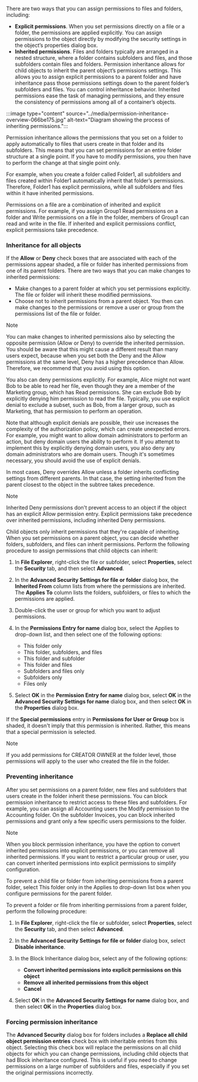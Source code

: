 There are two ways that you can assign permissions to files and folders, including:

 -  **Explicit permissions**. When you set permissions directly on a file or a folder, the permissions are applied explicitly. You can assign permissions to the object directly by modifying the security settings in the object’s properties dialog box.
 -  **Inherited permissions**. Files and folders typically are arranged in a nested structure, where a folder contains subfolders and files, and those subfolders contain files and folders. Permission inheritance allows for child objects to inherit the parent object’s permissions settings. This allows you to assign explicit permissions to a parent folder and have inheritance pass those permissions settings down to the parent folder’s subfolders and files. You can control inheritance behavior. Inherited permissions ease the task of managing permissions, and they ensure the consistency of permissions among all of a container’s objects.

:::image type="content" source="../media/permission-inheritance-overview-066be175.jpg" alt-text="Diagram showing the process of inheriting permissions.":::


Permission inheritance allows the permissions that you set on a folder to apply automatically to files that users create in that folder and its subfolders. This means that you can set permissions for an entire folder structure at a single point. If you have to modify permissions, you then have to perform the change at that single point only.

For example, when you create a folder called Folder1, all subfolders and files created within Folder1 automatically inherit that folder’s permissions. Therefore, Folder1 has explicit permissions, while all subfolders and files within it have inherited permissions.

Permissions on a file are a combination of inherited and explicit permissions. For example, if you assign Group1 Read permissions on a folder and Write permissions on a file in the folder, members of Group1 can read and write in the file. If inherited and explicit permissions conflict, explicit permissions take precedence.

### **Inheritance for all objects**

If the **Allow** or **Deny** check boxes that are associated with each of the permissions appear shaded, a file or folder has inherited permissions from one of its parent folders. There are two ways that you can make changes to inherited permissions:

 -  Make changes to a parent folder at which you set permissions explicitly. The file or folder will inherit these modified permissions.
 -  Choose not to inherit permissions from a parent object. You then can make changes to the permissions or remove a user or group from the permissions list of the file or folder.

> [!NOTE]
> You can make changes to inherited permissions also by selecting the opposite permission (Allow or Deny) to override the inherited permission. You should be aware that this might cause a different result than many users expect, because when you set both the Deny and the Allow permissions at the same level, Deny has a higher precedence than Allow. Therefore, we recommend that you avoid using this option.

You also can deny permissions explicitly. For example, Alice might not want Bob to be able to read her file, even though they are a member of the Marketing group, which has Read permissions. She can exclude Bob by explicitly denying him permission to read the file. Typically, you use explicit denial to exclude a subset, such as Bob, from a larger group, such as Marketing, that has permission to perform an operation.

Note that although explicit denials are possible, their use increases the complexity of the authorization policy, which can create unexpected errors. For example, you might want to allow domain administrators to perform an action, but deny domain users the ability to perform it. If you attempt to implement this by explicitly denying domain users, you also deny any domain administrators who are domain users. Though it's sometimes necessary, you should avoid the use of explicit denials.

In most cases, Deny overrides Allow unless a folder inherits conflicting settings from different parents. In that case, the setting inherited from the parent closest to the object in the subtree takes precedence.

> [!NOTE]
> Inherited Deny permissions don't prevent access to an object if the object has an explicit Allow permission entry. Explicit permissions take precedence over inherited permissions, including inherited Deny permissions.

Child objects only inherit permissions that they're capable of inheriting. When you set permissions on a parent object, you can decide whether folders, subfolders, and files can inherit permissions. Perform the following procedure to assign permissions that child objects can inherit:

1.  In **File Explorer**, right-click the file or subfolder, select **Properties**, select the **Security** tab, and then select **Advanced**.
2.  In the **Advanced Security Settings for file or folder** dialog box, the **Inherited From** column lists from where the permissions are inherited. The **Applies To** column lists the folders, subfolders, or files to which the permissions are applied.
3.  Double-click the user or group for which you want to adjust permissions.
4.  In the **Permissions Entry for name** dialog box, select the Applies to drop-down list, and then select one of the following options:
    
     -  This folder only
     -  This folder, subfolders, and files
     -  This folder and subfolder
     -  This folder and files
     -  Subfolders and files only
     -  Subfolders only
     -  Files only
5.  Select **OK** in the **Permission Entry for name** dialog box, select **OK** in the **Advanced Security Settings for name** dialog box, and then select **OK** in the **Properties** dialog box.

If the **Special permissions** entry in **Permissions for User or Group** box is shaded, it doesn't imply that this permission is inherited. Rather, this means that a special permission is selected.

> [!NOTE]
> If you add permissions for CREATOR OWNER at the folder level, those permissions will apply to the user who created the file in the folder.

### **Preventing inheritance**

After you set permissions on a parent folder, new files and subfolders that users create in the folder inherit these permissions. You can block permission inheritance to restrict access to these files and subfolders. For example, you can assign all Accounting users the Modify permission to the Accounting folder. On the subfolder Invoices, you can block inherited permissions and grant only a few specific users permissions to the folder.

> [!NOTE]
> When you block permission inheritance, you have the option to convert inherited permissions into explicit permissions, or you can remove all inherited permissions. If you want to restrict a particular group or user, you can convert inherited permissions into explicit permissions to simplify configuration.

To prevent a child file or folder from inheriting permissions from a parent folder, select This folder only in the Applies to drop-down list box when you configure permissions for the parent folder.

To prevent a folder or file from inheriting permissions from a parent folder, perform the following procedure:

1.  In **File Explorer**, right-click the file or subfolder, select **Properties**, select the **Security** tab, and then select **Advanced**.
2.  In the **Advanced Security Settings for file or folder** dialog box, select **Disable inheritance**.
3.  In the Block Inheritance dialog box, select any of the following options:
    
     -  **Convert inherited permissions into explicit permissions on this object**
     -  **Remove all inherited permissions from this object**
     -  **Cancel**
4.  Select **OK** in the **Advanced Security Settings for name** dialog box, and then select **OK** in the **Properties** dialog box.

### Forcing permission inheritance

The **Advanced Security** dialog box for folders includes a **Replace all child object permission entries** check box with inheritable entries from this object. Selecting this check box will replace the permissions on all child objects for which you can change permissions, including child objects that had Block inheritance configured. This is useful if you need to change permissions on a large number of subfolders and files, especially if you set the original permissions incorrectly.

